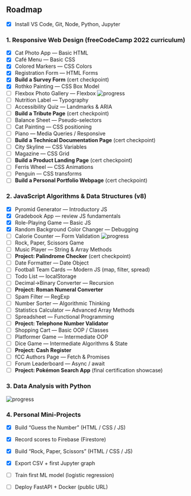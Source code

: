 ## Roadmap

- [x] Install VS Code, Git, Node, Python, Jupyter

### 1. Responsive Web Design (freeCodeCamp 2022 curriculum)
- [x] Cat Photo App — Basic HTML
- [x] Café Menu — Basic CSS
- [x] Colored Markers — CSS Colors
- [x] Registration Form — HTML Forms
- [x] **Build a Survey Form** (cert checkpoint)
- [x] Rothko Painting — CSS Box Model
- [ ] Flexbox Photo Gallery — Flexbox ![progress](https://img.shields.io/badge/Progress-0%25-brightgreen)
- [ ] Nutrition Label — Typography
- [ ] Accessibility Quiz — Landmarks & ARIA
- [ ] **Build a Tribute Page** (cert checkpoint)
- [ ] Balance Sheet — Pseudo-selectors
- [ ] Cat Painting — CSS positioning
- [ ] Piano — Media Queries / Responsive
- [ ] **Build a Technical Documentation Page** (cert checkpoint)
- [ ] City Skyline — CSS Variables
- [ ] Magazine — CSS Grid
- [ ] **Build a Product Landing Page** (cert checkpoint)
- [ ] Ferris Wheel — CSS Animations
- [ ] Penguin — CSS transforms
- [ ] **Build a Personal Portfolio Webpage** (cert checkpoint)

### 2. JavaScript Algorithms & Data Structures (v8)
- [x] Pyromid Generator — Introductory JS
- [x] Gradebook App — review JS fundamentals
- [x] Role-Playing Game — Basic JS
- [x] Random Background Color Changer — Debugging
- [ ] Calorie Counter — Form Validation ![progress](https://img.shields.io/badge/Progress-34%25-brightgreen)
- [ ] Rock, Paper, Scissors Game
- [ ] Music Player — String & Array Methods
- [ ] **Project: Palindrome Checker** (cert checkpoint)
- [ ] Date Formatter — Date Object
- [ ] Football Team Cards — Modern JS (map, filter, spread)
- [ ] Todo List — localStorage
- [ ] Decimal→Binary Converter — Recursion
- [ ] **Project: Roman Numeral Converter**
- [ ] Spam Filter — RegExp
- [ ] Number Sorter — Algorithmic Thinking
- [ ] Statistics Calculator — Advanced Array Methods
- [ ] Spreadsheet — Functional Programming
- [ ] **Project: Telephone Number Validator**
- [ ] Shopping Cart — Basic OOP / Classes
- [ ] Platformer Game — Intermediate OOP
- [ ] Dice Game — Intermediate Algorithms & State
- [ ] **Project: Cash Register**
- [ ] fCC Authors Page — Fetch & Promises
- [ ] Forum Leaderboard — Async / await
- [ ] **Project: Pokémon Search App** (final certification showcase)

### 3. Data Analysis with Python
![progress](https://img.shields.io/badge/Progress-11%25-brightgreen)

### 4. Personal Mini-Projects
- [x] Build “Guess the Number” (HTML / CSS / JS)
- [x] Record scores to Firebase (Firestore)
- [x] Build “Rock, Paper, Scissors” (HTML / CSS / JS)
- [x] Export CSV + first Jupyter graph
- [ ] Train first ML model (logistic regression)
- [ ] Deploy FastAPI + Docker (public URL)

